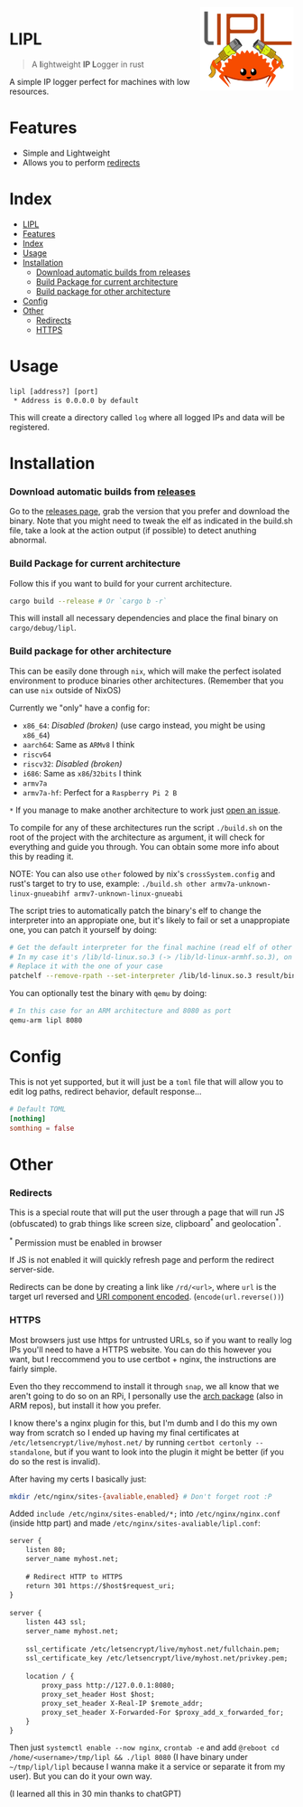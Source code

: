 <img src="assets/img/logo.png" align="right" width="33%"/>

# LIPL
> A **l**ightweight **IP L**ogger in rust

A simple IP logger perfect for machines with low resources.

# Features
* Simple and Lightweight
* Allows you to perform [redirects](#redirects)

# Index
- [LIPL](#lipl)
- [Features](#features)
- [Index](#index)
- [Usage](#usage)
- [Installation](#installation)
    - [Download automatic builds from releases](#download-automatic-builds-from-releases)
    - [Build Package for current architecture](#build-package-for-current-architecture)
    - [Build package for other architecture](#build-package-for-other-architecture)
- [Config](#config)
- [Other](#other)
    - [Redirects](#redirects)
    - [HTTPS](#https)

# Usage
```
lipl [address?] [port]
 * Address is 0.0.0.0 by default
```
This will create a directory called `log` where all logged IPs and data will be registered.

# Installation
### Download automatic builds from [releases](https://github.com/DefendSec/light-ip-logger-rs/releases)
Go to the [releases page](https://github.com/DefendSec/light-ip-logger-rs/releases), grab the version that you prefer and download the binary.
Note that you might need to tweak the elf as indicated in the build.sh file, take a look at the action output (if possible) to detect anuthing abnormal.

### Build Package for current architecture
Follow this if you want to build for your current architecture.
```bash
cargo build --release # Or `cargo b -r`
```
This will install all necessary dependencies and place the final binary on `cargo/debug/lipl`.

### Build package for other architecture
This can be easily done through `nix`, which will make the perfect isolated environment to produce binaries other architectures. (Remember that you can use `nix` outside of NixOS)

Currently we "only" have a config for:
* `x86_64`: *Disabled (broken)* (use cargo instead, you might be using `x86_64`)
* `aarch64`: Same as `ARMv8` I think
* `riscv64`
* `riscv32`: *Disabled (broken)*
* `i686`: Same as `x86`/`32bits` I think
* `armv7a`
* `armv7a-hf`: Perfect for a `Raspberry Pi 2 B`

`*` If you manage to make another architecture to work just [open an issue](https://github.com/DefendSec/light-ip-logger-rs/issues/new?assignees=&labels=architecture%2C+enhancement&projects=&template=%F0%9F%94%B2-architecture-request.md&title=architecture+request%3A+%5BARCHITECTURE_NAME%5D).

To compile for any of these architectures run the script `./build.sh` on the root of the project with the architecture as argument, it will check for everything and guide you through. You can obtain some more info about this by reading it.

NOTE: You can also use `other` folowed by nix's `crossSystem.config` and rust's target to try to use, example: `./build.sh other armv7a-unknown-linux-gnueabihf armv7-unknown-linux-gnueabi`

The script tries to automatically patch the binary's elf to change the interpreter into an appropiate one, but it's likely to fail or set a unappropiate one, you can patch it yourself by doing:

```bash
# Get the default interpreter for the final machine (read elf of other programs)
# In my case it's /lib/ld-linux.so.3 (-> /lib/ld-linux-armhf.so.3), on a RPi 2B
# Replace it with the one of your case
patchelf --remove-rpath --set-interpreter /lib/ld-linux.so.3 result/bin/lipl
```

You can optionally test the binary with `qemu` by doing:

```bash
# In this case for an ARM architecture and 8080 as port
qemu-arm lipl 8080
```

# Config
This is not yet supported, but it will just be a `toml` file that will allow you to edit log paths, redirect behavior, default response...
```toml
# Default TOML
[nothing]
somthing = false
```

# Other

### Redirects
This is a special route that will put the user through a page that will run JS (obfuscated) to grab things like screen size, clipboard<sup>\*</sup> and geolocation<sup>\*</sup>.

<sup>\*</sup> Permission must be enabled in browser

If JS is not enabled it will quickly refresh page and perform the redirect server-side.

Redirects can be done by creating a link like `/rd/<url>`, where `url` is the target url reversed and [URI component encoded](https://developer.mozilla.org/en-US/docs/Web/JavaScript/Reference/Global_Objects/encodeURIComponent). (`encode(url.reverse())`)


### HTTPS
Most browsers just use https for untrusted URLs, so if you want to really log IPs you'll need to have a HTTPS website. You can do this however you want, but I reccommend you to use certbot + nginx, the instructions are fairly simple.

Even tho they reccommend to install it through `snap`, we all know that we aren't going to do so on an RPi, I personally use the [arch package](https://archlinux.org/packages/extra/any/certbot/) (also in ARM repos), but install it how you prefer.

I know there's a nginx plugin for this, but I'm dumb and I do this my own way from scratch so I ended up having my final certificates at `/etc/letsencrypt/live/myhost.net/` by running `certbot certonly --standalone`, but if you want to look into the plugin it might be better (if you do so the rest is invalid).

After having my certs I basically just:
```bash
mkdir /etc/nginx/sites-{avaliable,enabled} # Don't forget root :P
```

Added `include /etc/nginx/sites-enabled/*;` into `/etc/nginx/nginx.conf` (inside http part) and made `/etc/nginx/sites-avaliable/lipl.conf`:
```nginx
server {
    listen 80;
    server_name myhost.net;

    # Redirect HTTP to HTTPS
    return 301 https://$host$request_uri;
}

server {
    listen 443 ssl;
    server_name myhost.net;

    ssl_certificate /etc/letsencrypt/live/myhost.net/fullchain.pem;
    ssl_certificate_key /etc/letsencrypt/live/myhost.net/privkey.pem;

    location / {
        proxy_pass http://127.0.0.1:8080;
        proxy_set_header Host $host;
        proxy_set_header X-Real-IP $remote_addr;
	    proxy_set_header X-Forwarded-For $proxy_add_x_forwarded_for;
    }
}
```
Then just `systemctl enable --now nginx`, `crontab -e` and add `@reboot cd /home/<username>/tmp/lipl && ./lipl 8080` (I have binary under `~/tmp/lipl/lipl` because I wanna make it a service or separate it from my user). But you can do it your own way.

(I learned all this in 30 min thanks to chatGPT)
